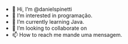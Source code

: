 - 👋 Hi, I’m @danielspinetti
- 👀 I’m interested in programação.
- 🌱 I’m currently learning Java.
- 💞️ I’m looking to collaborate on 
- 📫 How to reach me mande uma mensagem.

<!---
danielspinetti/danielspinetti is a ✨ special ✨ repository because its `README.md` (this file) appears on your GitHub profile.
You can click the Preview link to take a look at your changes.
--->
